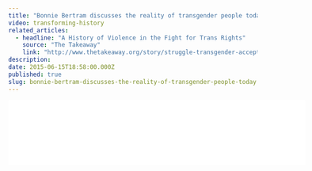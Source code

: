 ```yaml
---
title: "Bonnie Bertram discusses the reality of transgender people today"
video: transforming-history
related_articles:
  - headline: "A History of Violence in the Fight for Trans Rights"
    source: "The Takeaway"
    link: "http://www.thetakeaway.org/story/struggle-transgender-acceptance/"
description:
date: 2015-06-15T18:58:00.000Z
published: true
slug: bonnie-bertram-discusses-the-reality-of-transgender-people-today
---
```


<iframe width="600" height="130" frameborder="0" scrolling="no" src="//www.thetakeaway.org/widgets/ondemand_player/takeaway/#file=%2Faudio%2Fxspf%2F511537%2F"></iframe>

